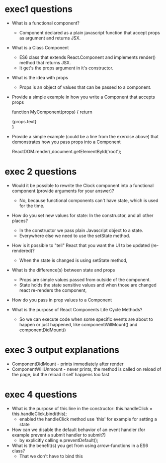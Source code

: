 # exec1 questions

* What is a functional component?
    * Component declared as a plain javascript function that accept props as argument and returns JSX.
* What is a Class Component 
    * ES6 class that extends React.Component and implements render() method that returns JSX.
    * It get's the props argument in it's constructor.
* What is the idea with props
    * Props is an object of values that can be passed to a component.
* Provide a simple example in how you write a Component that accepts props
    
    
    function MyComponent(props) {
        return <div>{props.text}</div>
    }
* Provide a simple example (could be a line from the exercise above) that demonstrates how you pass props into a Component


    ReactDOM.render(<MyComponent text="some text"/>,document.getElementById('root');


# exec 2 questions
* Would it be possible to rewrite the Clock component into a functional component (provide arguments for your answer)?
    * No, because functional components can't have state, which is used for the time.
* How do you set new values for state: In the constructor, and all other places?
    * In the constructor we pass plain Javascript object to a state.
    * Everywhere else we need to use the setState method.
* How is it possible to "tell" React that you want the UI to be updated (re-rendered)?
    * When the state is changed is using setState method,
* What is the difference(s) between state and props
    * Props are simple values passed from outside of the component.
    * State holds the state sensitive values and when those are changed react re-renders the component,
* How do you pass in prop values to a Component
    
    
    <Clock label="Not hello world" sleepTime="1000" />
* What is the purpose of React Components Life Cycle Methods?
    * So we can execute code when some specific events are about to happen or just happened, like componentWillMount() and componentDidMount()
    
# exec 3 output explanations

* ComponentDidMount - prints immediately after render
* ComponentWIllUnmount - never prints, the method is called on reload of the page, but the reload it self happens too fast

# exec 4 questions

* What is the purpose of this line in the constructor: this.handleClick = this.handleClick.bind(this);
    * enabled the handleClick method use 'this' for example for setting a state
* How can we disable the default behavior of an event handler (for example prevent a submit handler to submit?)
    * by explicitly calling e.preventDefault();
* What is the benefit(s) you get from using arrow-functions in a ES6 class?
    * That we don't have to bind this
